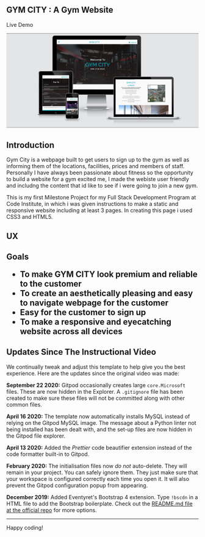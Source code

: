 ## GYM CITY : A Gym Website

Live Demo

<img src="assets/images/responsive.jpg">


## Introduction

Gym City is a webpage built to get users to sign up to the gym as well as informing them of the locations, facilities, prices and members of staff. Personally I have always been passionate about fitness so the opportunity to build a website for a gym excited me, I made the webiste user friendly and includng the content that id like to see if i were going to join a new gym.

This is my first Milestone Project for my Full Stack Development Program at Code Institute, in which i was given instructions to make a static and responsive website including at least 3 pages. In creating this page i used CSS3 and HTML5.

## UX

<h2> Goals
  
  <br>
  
* To make GYM CITY look premium and reliable to the customer
* To create an aesthetically pleasing and easy to navigate webpage for the customer
* Easy for the customer to sign up
* To make a responsive and eyecatching website across all devices

 
## Updates Since The Instructional Video

We continually tweak and adjust this template to help give you the best experience. Here are the updates since the original video was made:

**September 22 2020:** Gitpod occasionally creates large `core.Microsoft` files. These are now hidden in the Explorer. A `.gitignore` file has been created to make sure these files will not be committed along with other common files.

**April 16 2020:** The template now automatically installs MySQL instead of relying on the Gitpod MySQL image. The message about a Python linter not being installed has been dealt with, and the set-up files are now hidden in the Gitpod file explorer.

**April 13 2020:** Added the _Prettier_ code beautifier extension instead of the code formatter built-in to Gitpod.

**February 2020:** The initialisation files now _do not_ auto-delete. They will remain in your project. You can safely ignore them. They just make sure that your workspace is configured correctly each time you open it. It will also prevent the Gitpod configuration popup from appearing.

**December 2019:** Added Eventyret's Bootstrap 4 extension. Type `!bscdn` in a HTML file to add the Bootstrap boilerplate. Check out the <a href="https://github.com/Eventyret/vscode-bcdn" target="_blank">README.md file at the official repo</a> for more options.

--------

Happy coding!
